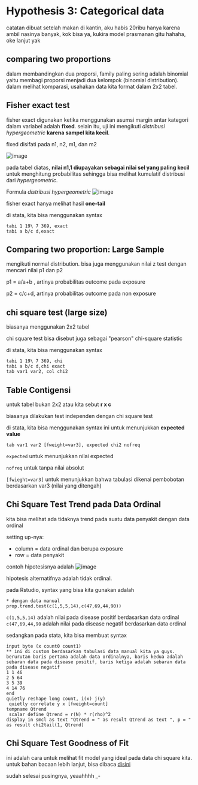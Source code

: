 # Hypothesis 3: Categorical data
catatan dibuat setelah makan di kantin, aku habis 20ribu hanya karena ambil nasinya banyak, kok bisa ya, kukira model prasmanan gitu hahaha, oke lanjut yak

## comparing two proportions
dalam membandingkan dua proporsi, family paling sering adalah binomial yaitu membagi proporsi menjadi dua kelompok (binomial distribution). dalam melihat komparasi, usahakan data kita format dalam 2x2 tabel.

## Fisher exact test
fisher exact digunakan ketika menggunakan asumsi margin antar kategori dalam variabel adalah **fixed**. selain itu, uji ini mengikuti _distribusi hypergeometric_ **karena sampel kita kecil**.

fixed disifati pada n1, n2, m1, dan m2

![image](https://github.com/user-attachments/assets/33077a6a-e7fa-46ff-9fb3-d3eaf2b4221d)

pada tabel diatas, **nilai n1,1 diupayakan sebagai nilai sel yang paling kecil** untuk menghitung probabilitas sehingga bisa melihat kumulatif distribusi dari _hypergeometric_.

Formula _distribusi hypergeometric_
![image](https://github.com/user-attachments/assets/6af502bd-2dd9-4cbf-8849-9050c640d2f3)

fisher exact hanya melihat hasil **one-tail**

di stata, kita bisa menggunakan syntax
```
tabi 1 19\ 7 369, exact
tabi a b/c d,exact
```

## Comparing two proportion: Large Sample
mengikuti normal distribution. bisa juga menggunakan nilai z test dengan mencari nilai p1 dan p2

p1 = a/a+b , artinya probabilitas outcome pada exposure

p2 = c/c+d, artinya probabilitas outcome pada non exposure

## chi square test (large size)

biasanya menggunakan 2x2 tabel

chi square test bisa disebut juga sebagai "pearson" chi-square statistic

di stata, kita bisa menggunakan syntax
```
tabi 1 19\ 7 369, chi
tabi a b/c d,chi exact
tab var1 var2, col chi2
```

## Table Contigensi
untuk tabel bukan 2x2 atau kita sebut **r x c**

biasanya dilakukan test independen dengan chi square test

di stata, kita bisa menggunakan syntax ini untuk menunjukkan **expected value**
```
tab var1 var2 [fweight=var3], expected chi2 nofreq
```

`expected` untuk menunjukkan nilai expected

`nofreq` untuk tanpa nilai absolut

`[fwieght=var3]` untuk menunjukkan bahwa tabulasi dikenai pembobotan berdasarkan var3 (nilai yang ditengah)

## Chi Square Test Trend pada Data Ordinal

kita bisa melihat ada tidaknya trend pada suatu data penyakit dengan data ordinal

setting up-nya:
- column = data ordinal dan berupa exposure
- row = data penyakit

contoh hipotesisnya adalah
![image](https://github.com/user-attachments/assets/a8c48c3d-12e2-478c-bfac-1eab1fb2a6bc)

hipotesis alternatifnya adalah tidak ordinal.

pada Rstudio, syntax yang bisa kita gunakan adalah
```
* dengan data manual
prop.trend.test(c(1,5,5,14),c(47,69,44,90))
```

`c(1,5,5,14)` adalah nilai pada disease positif berdasarkan data ordinal
`c(47,69,44,90` adalah nilai pada disease negatif berdasarkan data ordinal

sedangkan pada stata, kita bisa membuat syntax
```
input byte (x count0 count1)
** ini di custom berdasarkan tabulasi data manual kita ya guys. berurutan baris pertama adalah data ordinalnya, baris kedua adalah sebaran data pada disease positif, baris ketiga adalah sebaran data pada disease negatif
1 1 46
2 5 64
3 5 39
4 14 76
end
quietly reshape long count, i(x) j(y)
 quietly correlate y x [fweight=count]
tempname Qtrend
 scalar define Qtrend = r(N) * r(rho)^2
display in smcl as text "Qtrend = " as result Qtrend as text ", p = " as result chi2tail(1, Qtrend)
```

## Chi Square Test Goodness of Fit

ini adalah cara untuk melihat fit model yang ideal pada data chi square kita. untuk bahan bacaan lebih lanjut, bisa dibaca [disini](https://stats.libretexts.org/Bookshelves/Applied_Statistics/Mikes_Biostatistics_Book_(Dohm)/09%3A_Categorical_Data/9.1%3A_Chi-square_test_and_goodness_of_fit)

sudah selesai pusingnya, yeaahhhh _-
